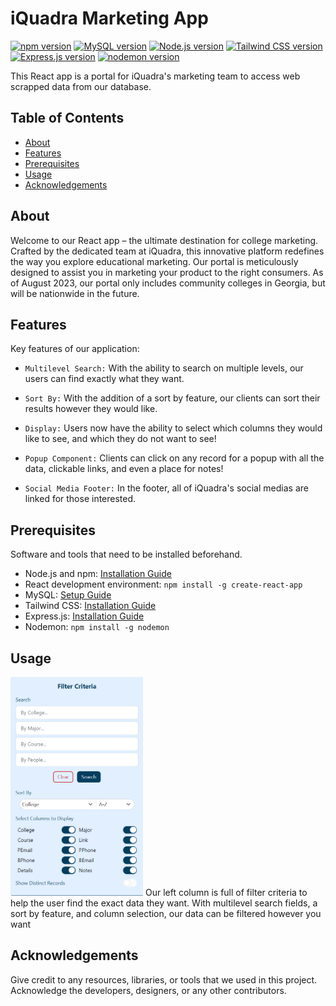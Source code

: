 # iQuadra Marketing App

[![npm version](https://img.shields.io/npm/v/react.svg?style=flat)](https://www.npmjs.com/package/react)
[![MySQL version](https://img.shields.io/badge/MySQL-v2.18.1-blue)](https://www.mysql.com/)
[![Node.js version](https://img.shields.io/badge/Node.js-v18.16.0-blue)](https://nodejs.org/)
[![Tailwind CSS version](https://img.shields.io/badge/Tailwind%20CSS-v3.3.3-blue)](https://tailwindcss.com/)
[![Express.js version](https://img.shields.io/badge/Express.js-v4.18.2-blue)](https://expressjs.com/)
[![nodemon version](https://img.shields.io/badge/nodemon-v3.0.1-blue)](https://nodemon.io/)




This React app is a portal for iQuadra's marketing team to access web scrapped data from our database.

## Table of Contents

- [About](#about)
- [Features](#features)
- [Prerequisites](#prerequisites)
- [Usage](#usage)
- [Acknowledgements](#acknowledgements)

## About

Welcome to our React app – the ultimate destination for college marketing. Crafted by the dedicated team at iQuadra, this innovative platform redefines the way you explore educational marketing. Our portal is meticulously designed to assist you in marketing your product to the right consumers. As of August 2023, our portal only includes community colleges in Georgia, but will be nationwide in the future.

## Features

Key features of our application:

- ```Multilevel Search:``` With the ability to search on multiple levels, our users can find exactly what they want.
  
- ```Sort By:``` With the addition of a sort by feature, our clients can sort their results however they would like.
- ```Display:``` Users now have the ability to select which columns they would like to see, and which they do not want to see!
- ```Popup Component:``` Clients can click on any record for a popup with all the data, clickable links, and even a place for notes!
- ```Social Media Footer:``` In the footer, all of iQuadra's social medias are linked for those interested.

## Prerequisites

Software and tools that need to be installed beforehand.

- Node.js and npm: [Installation Guide](https://nodejs.org/)
- React development environment: `npm install -g create-react-app`
- MySQL: [Setup Guide](https://www.educative.io/answers/how-to-implement-a-server-for-reactjs-and-mysql-application)
- Tailwind CSS: [Installation Guide](https://tailwindcss.com/docs/guides/create-react-app)
- Express.js: [Installation Guide](https://expressjs.com/en/starter/installing.html)
- Nodemon: `npm install -g nodemon`


## Usage

<img src="https://github.com/thompsontr18/iQuadra-React-App/blob/main/client/public/leftColumn.png" alt="leftColumn" width="212" height="350">
Our left column is full of filter criteria to help the user find the exact data they want. With multilevel search fields, a sort by feature, and column selection, our data can be filtered however you want 

## Acknowledgements

Give credit to any resources, libraries, or tools that we used in this project. Acknowledge the developers, designers, or any other contributors.
